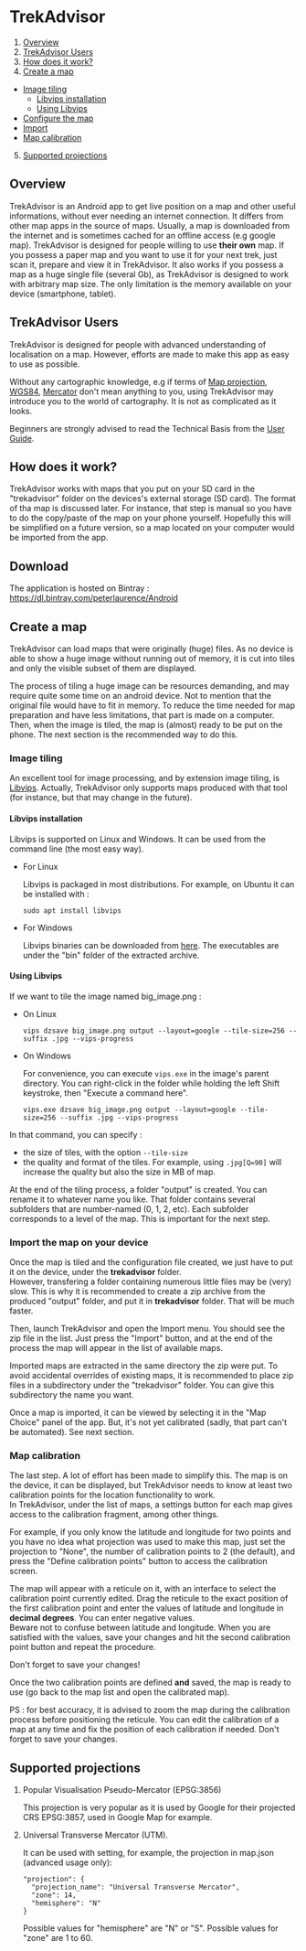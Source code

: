 # TrekAdvisor

1. [Overview](#TOC-Overview)
2. [TrekAdvisor Users](#TOC-TrekAdvisor-Users)
3. [How does it work?](#TOC-How-does-it-work)
4. [Create a map](#TOC-Create-a-map)
  * [Image tiling](#TOC-Image-tiling)
    * [Libvips installation](#TOC-Libvips)
    * [Using Libvips](#TOC-Using-Libvips)
  * [Configure the map](#TOC-Configure-the-map)
  * [Import](#TOC-Import)
  * [Map calibration](#TOC-Calibration)
5. [Supported projections](#TOC-Supported_projections)


## <a name="TOC-Overview"></a>Overview

TrekAdvisor is an Android app to get live position on a map and other useful informations, without
ever needing an internet connection.
It differs from other map apps in the source of maps.
Usually, a map is downloaded from the internet and is sometimes cached for an offline access (e.g google map).
TrekAdvisor is designed for people willing to use <b>their own</b> map. If you
possess a paper map and you want to use it for your next trek, just scan it,
prepare and view it in TrekAdvisor. It also works if you possess a map as a huge single file (several Gb),
as TrekAdvisor is designed to work with arbitrary map size. The only limitation
is the memory available on your device (smartphone, tablet).

## <a name="TOC-TrekAdvisor-Users"></a>TrekAdvisor Users

TrekAdvisor is designed for people with advanced understanding of
localisation on a map. However, efforts are made to make this app as easy
to use as possible.

Without any cartographic knowledge, e.g if terms of
[Map projection](https://en.wikipedia.org/wiki/Map_projection),
[WGS84](https://en.wikipedia.org/wiki/World_Geodetic_System#WGS84),
[Mercator](https://en.wikipedia.org/wiki/Mercator_projection?oldid=9506890) don't
mean anything to you, using TrekAdvisor may introduce you to the world of cartography.
It is not as complicated as it looks.

Beginners are strongly advised to read the Technical Basis from the [User Guide](UserGuide.md).


## <a name="TOC-How-does-it-work"></a>How does it work?

TrekAdvisor works with maps that you put on your SD card in the "trekadvisor" folder on the devices's 
external storage (SD card). The format of tha map is discussed later.
For instance, that step is manual so you have to do the copy/paste of the map on your phone yourself.
Hopefully this will be simplified on a future version, so a map located on your computer would be
imported from the app.

## <a name="TOC-Create-a-map"></a>Download

The application is hosted on Bintray : https://dl.bintray.com/peterlaurence/Android

## <a name="TOC-Create-a-map"></a>Create a map

TrekAdvisor can load maps that were originally (huge) files. As no device is able to show a huge
image without running out of memory, it is cut into tiles and only the visible subset of them are
displayed.

The process of tiling a huge image can be resources demanding, and may require quite some time on
an android device. Not to mention that the original file would have to fit in memory.
To reduce the time needed for map preparation and have less limitations, that part is made on a computer.
Then, when the image is tiled, the map is (almost) ready to be put on the phone. 
The next section is the recommended way to do this.

### <a name="TOC-Image-tiling"></a>Image tiling

An excellent tool for image processing, and by extension image tiling, is [Libvips](https://github.com/jcupitt/libvips).
Actually, TrekAdvisor only supports maps produced with that tool (for instance, but that may change in the future).

#### <a name="TOC-Libvips"></a>Libvips installation

Libvips is supported on Linux and Windows. It can be used from the command line (the most easy way).

* For Linux

  Libvips is packaged in most distributions. For example, on Ubuntu it can be installed with :
  ```
  sudo apt install libvips
  ```
* For Windows

  Libvips binaries can be downloaded from [here](http://www.vips.ecs.soton.ac.uk/supported/current/win32/).
  The executables are under the "bin" folder of the extracted archive.

#### <a name="TOC-Using-Libvips"></a>Using Libvips

If we want to tile the image named big_image.png :

* On Linux

  ```
  vips dzsave big_image.png output --layout=google --tile-size=256 --suffix .jpg --vips-progress
  ```

* On Windows

  For convenience, you can execute `vips.exe` in the image's parent directory. You can right-click
  in the folder while holding the left Shift keystroke, then "Execute a command here".

  ```
  vips.exe dzsave big_image.png output --layout=google --tile-size=256 --suffix .jpg --vips-progress
  ```
In that command, you can specify :
* the size of tiles, with the option `--tile-size`
* the quality and format of the tiles. For example, using `.jpg[Q=90]` will increase the quality but
also the size in MB of map.

At the end of the tiling process, a folder "output" is created. You can rename it to whatever name
you like. That folder contains several subfolders that are number-named (0, 1, 2, etc). Each subfolder
corresponds to a level of the map. This is important for the next step.

### <a name="TOC-Import-the-map"></a>Import the map on your device

Once the map is tiled and the configuration file created, we just have to put it on the device,
under the <b>trekadvisor</b> folder.<br>
However, transfering a folder containing numerous little files may be (very) slow. This is why
it is recommended to create a zip archive from the produced "output" folder, and put it in
<b>trekadvisor</b> folder. That will be much faster.

Then, launch TrekAdvisor and open the Import menu. You should see the zip file in the list. Just
press the "Import" button, and at the end of the process the map will appear in the list of available
maps.

Imported maps are extracted in the same directory the zip were put. To avoid accidental overrides of
existing maps, it is recommended to place zip files in a subdirectory under the "trekadvisor" folder.
You can give this subdirectory the name you want.

Once a map is imported, it can be viewed by selecting it in the "Map Choice" panel of the app. But,
it's not yet calibrated (sadly, that part can't be automated). See next section.


### <a name="TOC-Calibration"></a>Map calibration

The last step. A lot of effort has been made to simplify this. The map is on the device, it can be
displayed, but TrekAdvisor needs to know at least two calibration points for the location functionality
to work.<br>
In TrekAdvisor, under the list of maps, a settings button for each map gives access to the calibration fragment, 
among other things.

For example, if you only know the latitude and longitude for two points and you have no idea what projection
was used to make this map, just set the projection to "None", the number of calibration points to 2 (the
default), and press the "Define calibration points" button to access the calibration screen.

The map will appear with a reticule on it, with an interface to select the calibration point currently
edited. Drag the reticule to the exact position of the first calibration point and enter the values of
latitude and longitude in <b>decimal degrees</b>. You can enter negative values.<br>
Beware not to confuse between latitude and longitude. When you are satisfied with the values, save your
changes and hit the second calibration point button and repeat the procedure.

Don't forget to save your changes!

Once the two calibration points are defined <b>and</b> saved, the map is ready to use (go back to the map
list and open the calibrated map).

PS : for best accuracy, it is advised to zoom the map during the calibration process before positioning
the reticule. You can edit the calibration of a map at any time and fix the position of each calibration
if needed. Don't forget to save your changes.


## <a name="TOC-Supported_projections"></a>Supported projections


1. Popular Visualisation Pseudo-Mercator (EPSG:3856)

   This projection is very popular as it is used by Google for their projected CRS EPSG:3857, used
   in Google Map for example.

2. Universal Transverse Mercator (UTM).

   It can be used with setting, for example, the projection in map.json (advanced usage only):

   ```
   "projection": {
     "projection_name": "Universal Transverse Mercator",
     "zone": 14,
     "hemisphere": "N"
   }
   ```

   Possible values for "hemisphere" are "N" or "S".
   Possible values for "zone" are 1 to 60.



